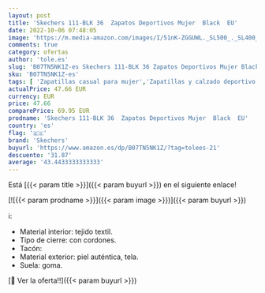 ```yaml
---
layout: post
title: 'Skechers 111-BLK 36  Zapatos Deportivos Mujer  Black  EU'
date: 2022-10-06 07:48:05
image: 'https://m.media-amazon.com/images/I/51nK-ZGGUWL._SL500_._SL400_.jpg'
comments: true
category: ofertas
author: 'tole.es'
slug: 'B07TN5NK1Z-es Skechers 111-BLK 36 Zapatos Deportivos Mujer Black EU'
sku: 'B07TN5NK1Z-es'
tags: [ 'Zapatillas casual para mujer','Zapatillas y calzado deportivo para mujer','Zapatos','Zapatos para mujer','Zapatos y complementos','skechers','zapatos','🇪🇸', ]
actualPrice: 47.66 EUR
currency: EUR
price: 47.66
comparePrice: 69.95 EUR
prodname: 'Skechers 111-BLK 36  Zapatos Deportivos Mujer  Black  EU'
country: 'es'
flag: '🇪🇸'
brand: 'Skechers'
buyurl: 'https://www.amazon.es/dp/B07TN5NK1Z/?tag=tolees-21'
descuento: '31.87'
average: '43.4433333333333'
---
```


Está [{{< param title >}}]({{< param buyurl >}}) en el siguiente enlace!

[![{{< param prodname >}}]({{< param image >}})]({{< param buyurl >}})

ℹ️:

- Material interior: tejido textil.
- Tipo de cierre: con cordones.
- Tacón:
- Material exterior: piel auténtica, tela.
- Suela: goma.

[🛒 Ver la oferta!!]({{< param buyurl >}})

